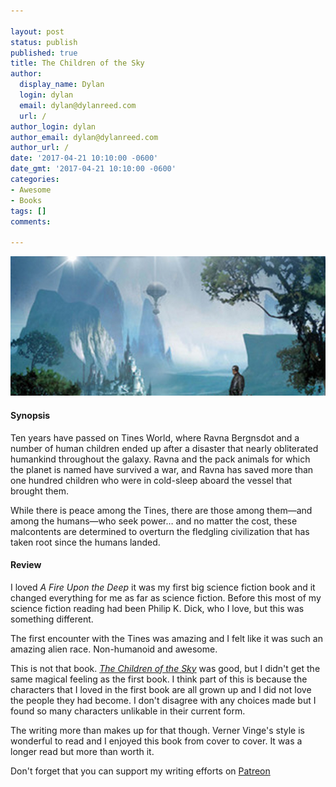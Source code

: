 ```yaml
---

layout: post
status: publish
published: true
title: The Children of the Sky
author:
  display_name: Dylan
  login: dylan
  email: dylan@dylanreed.com
  url: /
author_login: dylan
author_email: dylan@dylanreed.com
author_url: /
date: '2017-04-21 10:10:00 -0600'
date_gmt: '2017-04-21 10:10:00 -0600'
categories:
- Awesome
- Books
tags: []
comments:

---
```

<a href="https://www.amazon.com/gp/product/0812579925/ref=as_li_tl?ie=UTF8&tag=dylanreed06-20">![The Children of the Sky](https://raw.githubusercontent.com/dylanreed/dylan.blog/gh-pages/images/book-review/the-children-of-the-sky.jpg)</a>

<h4>Synopsis</h4>

Ten years have passed on Tines World, where Ravna Bergnsdot and a number of human children ended up after a disaster that nearly obliterated humankind throughout the galaxy. Ravna and the pack animals for which the planet is named have survived a war, and Ravna has saved more than one hundred children who were in cold-sleep aboard the vessel that brought them.

While there is peace among the Tines, there are those among them—and among the humans—who seek power… and no matter the cost, these malcontents are determined to overturn the fledgling civilization that has taken root since the humans landed.

<h4>Review</h4>

I loved *A Fire Upon the Deep* it was my first big science fiction book and it changed everything for me as far as science fiction. Before this most of my science fiction reading had been Philip K. Dick, who I love, but this was something different. 

The first encounter with the Tines was amazing and I felt like it was such an amazing alien race. Non-humanoid and awesome. 

This is not that book. *[The Children of the Sky](https://www.amazon.com/gp/product/0812579925/ref=as_li_tl?ie=UTF8&tag=dylanreed06-20)* was good, but I didn't get the same magical feeling as the first book. I think part of this is because the characters that I loved in the first book are all grown up and I did not love the people they had become. I don't disagree with any choices made but I found so many characters unlikable in their current form. 

The writing more than makes up for that though. Verner Vinge's style is wonderful to read and I enjoyed this book from cover to cover. It was a longer read but more than worth it. 

Don't forget that you can support my writing efforts on [Patreon](https://www.patreon.com/dylanreed)
